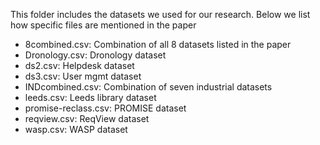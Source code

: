 This folder includes the datasets we used for our research. Below we list how specific files are mentioned in the paper

- 8combined.csv: Combination of all 8 datasets listed in the paper
- Dronology.csv: Dronology dataset
- ds2.csv: Helpdesk dataset
- ds3.csv: User mgmt dataset
- INDcombined.csv: Combination of seven industrial datasets
- leeds.csv: Leeds library dataset
- promise-reclass.csv: PROMISE dataset 
- reqview.csv: ReqView dataset
- wasp.csv: WASP dataset
